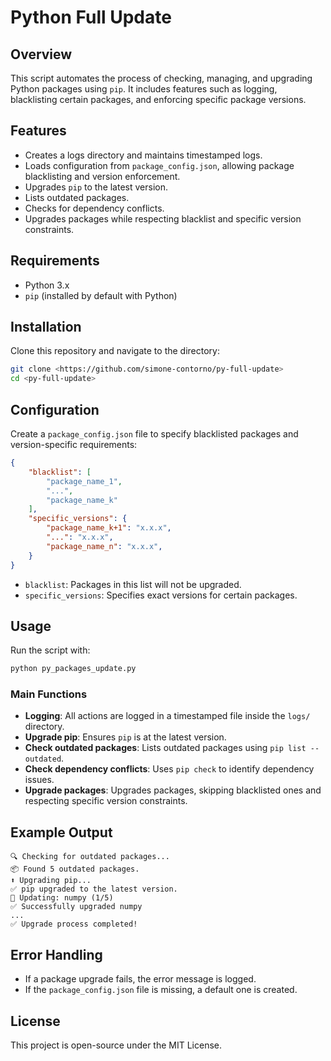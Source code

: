 # Python Full Update

## Overview
This script automates the process of checking, managing, and upgrading Python packages using `pip`. It includes features such as logging, blacklisting certain packages, and enforcing specific package versions.

## Features
- Creates a logs directory and maintains timestamped logs.
- Loads configuration from `package_config.json`, allowing package blacklisting and version enforcement.
- Upgrades `pip` to the latest version.
- Lists outdated packages.
- Checks for dependency conflicts.
- Upgrades packages while respecting blacklist and specific version constraints.

## Requirements
- Python 3.x
- `pip` (installed by default with Python)

## Installation
Clone this repository and navigate to the directory:

```bash
git clone <https://github.com/simone-contorno/py-full-update>
cd <py-full-update>
```

## Configuration
Create a `package_config.json` file to specify blacklisted packages and version-specific requirements:

```json
{
    "blacklist": [
        "package_name_1",
        "...", 
        "package_name_k"
    ],
    "specific_versions": {
        "package_name_k+1": "x.x.x",
        "...": "x.x.x",
        "package_name_n": "x.x.x",
    }
}
```

- `blacklist`: Packages in this list will not be upgraded.
- `specific_versions`: Specifies exact versions for certain packages.

## Usage
Run the script with:

```bash
python py_packages_update.py
```

### Main Functions
- **Logging**: All actions are logged in a timestamped file inside the `logs/` directory.
- **Upgrade pip**: Ensures `pip` is at the latest version.
- **Check outdated packages**: Lists outdated packages using `pip list --outdated`.
- **Check dependency conflicts**: Uses `pip check` to identify dependency issues.
- **Upgrade packages**: Upgrades packages, skipping blacklisted ones and respecting specific version constraints.

## Example Output
```plaintext
🔍 Checking for outdated packages...
📦 Found 5 outdated packages.
⬆️ Upgrading pip...
✅ pip upgraded to the latest version.
🔄 Updating: numpy (1/5)
✅ Successfully upgraded numpy
...
✅ Upgrade process completed!
```

## Error Handling
- If a package upgrade fails, the error message is logged.
- If the `package_config.json` file is missing, a default one is created.

## License
This project is open-source under the MIT License.
